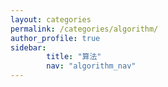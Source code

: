 ```yaml
---
layout: categories
permalink: /categories/algorithm/
author_profile: true
sidebar:
        title: "算法"
        nav: "algorithm_nav"
---
```

